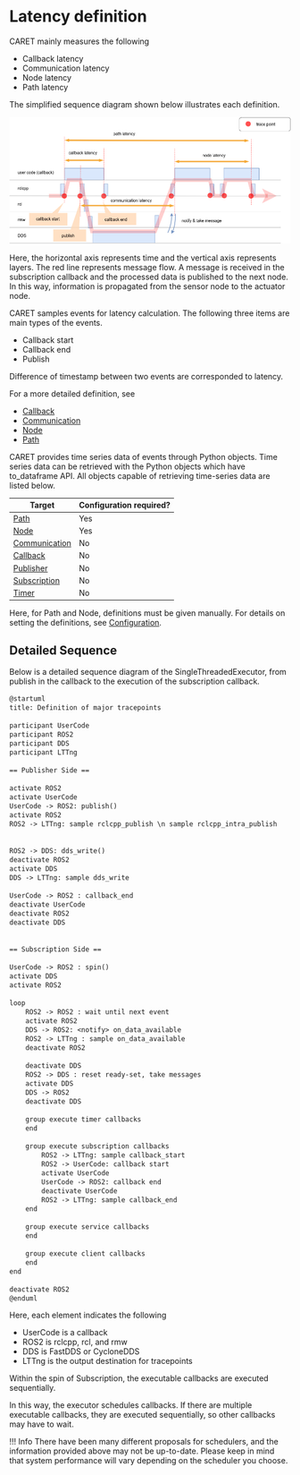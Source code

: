 # Latency definition

CARET mainly measures the following

- Callback latency
- Communication latency
- Node latency
- Path latency

The simplified sequence diagram shown below illustrates each definition.

![Latency overview](../../imgs/latency_overview.png)

Here, the horizontal axis represents time and the vertical axis represents layers.
The red line represents message flow.
A message is received in the subscription callback and the processed data is published to the next node.
In this way, information is propagated from the sensor node to the actuator node.

CARET samples events for latency calculation. The following three items are main types of the events.

- Callback start
- Callback end
- Publish

Difference of timestamp between two events are corresponded to latency.

For a more detailed definition, see

- [Callback](./callback.md)
- [Communication](./communication.md)
- [Node](./node.md)
- [Path](./path.md)

CARET provides time series data of events through Python objects.
Time series data can be retrieved with the Python objects which have to_dataframe API.
All objects capable of retrieving time-series data are listed below.

| Target                              | Configuration required? |
| ----------------------------------- | ----------------------- |
| [Path](./path.md)                   | Yes                     |
| [Node](./node.md)                   | Yes                     |
| [Communication](./communication.md) | No                      |
| [Callback](./callback.md)           | No                      |
| [Publisher](./publisher.md)         | No                      |
| [Subscription](./subscription.md)   | No                      |
| [Timer](./timer.md)                 | No                      |

Here, for Path and Node, definitions must be given manually.
For details on setting the definitions, see [Configuration](../../configuration/index.md).

## Detailed Sequence

Below is a detailed sequence diagram of the SingleThreadedExecutor, from publish in the callback to the execution of the subscription callback.

```plantuml
@startuml
title: Definition of major tracepoints

participant UserCode
participant ROS2
participant DDS
participant LTTng

== Publisher Side ==

activate ROS2
activate UserCode
UserCode -> ROS2: publish()
activate ROS2
ROS2 -> LTTng: sample rclcpp_publish \n sample rclcpp_intra_publish


ROS2 -> DDS: dds_write()
deactivate ROS2
activate DDS
DDS -> LTTng: sample dds_write

UserCode -> ROS2 : callback_end
deactivate UserCode
deactivate ROS2
deactivate DDS


== Subscription Side ==

UserCode -> ROS2 : spin()
activate DDS
activate ROS2

loop
    ROS2 -> ROS2 : wait until next event
    activate ROS2
    DDS -> ROS2: <notify> on_data_available
    ROS2 -> LTTng : sample on_data_available
    deactivate ROS2

    deactivate DDS
    ROS2 -> DDS : reset ready-set, take messages
    activate DDS
    DDS -> ROS2
    deactivate DDS

    group execute timer callbacks
    end

    group execute subscription callbacks
        ROS2 -> LTTng: sample callback_start
        ROS2 -> UserCode: callback start
        activate UserCode
        UserCode -> ROS2: callback end
        deactivate UserCode
        ROS2 -> LTTng: sample callback_end
    end

    group execute service callbacks
    end

    group execute client callbacks
    end
end

deactivate ROS2
@enduml
```

Here, each element indicates the following

- UserCode is a callback
- ROS2 is rclcpp, rcl, and rmw
- DDS is FastDDS or CycloneDDS
- LTTng is the output destination for tracepoints

Within the spin of Subscription, the executable callbacks are executed sequentially.

In this way, the executor schedules callbacks.
If there are multiple executable callbacks, they are executed sequentially, so other callbacks may have to wait.

<prettier-ignore-start>
!!! Info
      There have been many different proposals for schedulers, and the information provided above may not be up-to-date.
      Please keep in mind that system performance will vary depending on the scheduler you choose.
<prettier-ignore-end>
